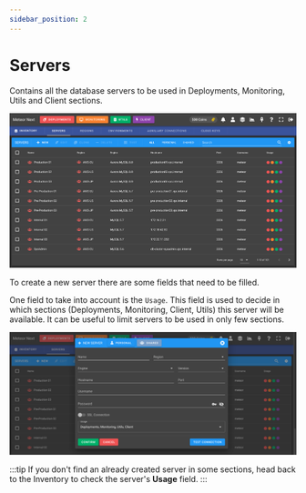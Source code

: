 ```yaml
---
sidebar_position: 2
---
```


# Servers

Contains all the database servers to be used in Deployments, Monitoring, Utils and Client sections.

![alt text](../../../assets/inventory/servers.png "Inventory - Servers")

To create a new server there are some fields that need to be filled. 

One field to take into account is the `Usage`. This field is used to decide in which sections (Deployments, Monitoring, Client, Utils) this server will be available. It can be useful to limit servers to be used in only few sections.

![alt text](../../../assets/inventory/servers-new.png "Inventory - New Server")

:::tip
If you don't find an already created server in some sections, head back to the Inventory to check the server's **Usage** field.
:::